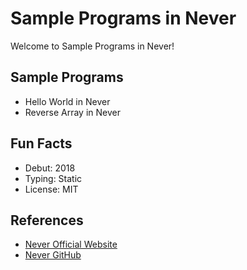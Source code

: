 # Sample Programs in Never

Welcome to Sample Programs in Never!

## Sample Programs

- Hello World in Never
- Reverse Array in Never

## Fun Facts

- Debut: 2018
- Typing: Static
- License: MIT

## References

- [Never Official Website](https://never-lang.github.io/never/)
- [Never GitHub](https://never-lang.github.io/never/)
